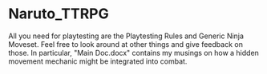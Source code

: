 # Naruto_TTRPG

All you need for playtesting are the Playtesting Rules and Generic Ninja Moveset.
Feel free to look around at other things and give feedback on those. In particular, "Main Doc.docx" contains my musings on how a hidden movement mechanic might be integrated into combat.
